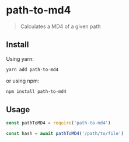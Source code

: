 # path-to-md4

> Calculates a MD4 of a given path

## Install

Using yarn:
```sh
yarn add path-to-md4
```

or using npm:
```sh
npm install path-to-md4
```

## Usage
```javascript
const pathToMD4 = require('path-to-md4')

const hash = await pathToMD4('/path/to/file')
```

